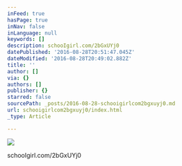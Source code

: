 ```yaml
---
inFeed: true
hasPage: true
inNav: false
inLanguage: null
keywords: []
description: schooIgirl.com/2bGxUYj0
datePublished: '2016-08-28T20:51:47.045Z'
dateModified: '2016-08-28T20:49:02.882Z'
title: ''
author: []
via: {}
authors: []
publisher: {}
starred: false
sourcePath: _posts/2016-08-28-schooigirlcom2bgxuyj0.md
url: schooigirlcom2bgxuyj0/index.html
_type: Article

---
```

![](https://the-grid-user-content.s3-us-west-2.amazonaws.com/1a1326d9-276f-491e-b8cc-7b1ec705531c.jpg)

schooIgirl.com/2bGxUYj0